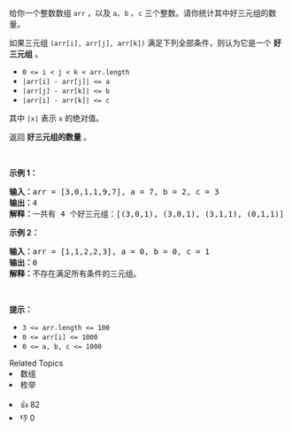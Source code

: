<p>给你一个整数数组 <code>arr</code> ，以及 <code>a</code>、<code>b</code> 、<code>c</code> 三个整数。请你统计其中好三元组的数量。</p>

<p>如果三元组 <code>(arr[i], arr[j], arr[k])</code> 满足下列全部条件，则认为它是一个 <strong>好三元组</strong> 。</p>

<ul> 
 <li><code>0 &lt;= i &lt; j &lt; k &lt;&nbsp;arr.length</code></li> 
 <li><code>|arr[i] - arr[j]| &lt;= a</code></li> 
 <li><code>|arr[j] - arr[k]| &lt;= b</code></li> 
 <li><code>|arr[i] - arr[k]| &lt;= c</code></li> 
</ul>

<p>其中 <code>|x|</code> 表示 <code>x</code> 的绝对值。</p>

<p>返回 <strong>好三元组的数量</strong> 。</p>

<p>&nbsp;</p>

<p><strong>示例 1：</strong></p>

<pre><strong>输入：</strong>arr = [3,0,1,1,9,7], a = 7, b = 2, c = 3
<strong>输出：</strong>4
<strong>解释：</strong>一共有 4 个好三元组：[(3,0,1), (3,0,1), (3,1,1), (0,1,1)] 。
</pre>

<p><strong>示例 2：</strong></p>

<pre><strong>输入：</strong>arr = [1,1,2,2,3], a = 0, b = 0, c = 1
<strong>输出：</strong>0
<strong>解释：</strong>不存在满足所有条件的三元组。
</pre>

<p>&nbsp;</p>

<p><strong>提示：</strong></p>

<ul> 
 <li><code>3 &lt;= arr.length &lt;= 100</code></li> 
 <li><code>0 &lt;= arr[i] &lt;= 1000</code></li> 
 <li><code>0 &lt;= a, b, c &lt;= 1000</code></li> 
</ul>

<div><div>Related Topics</div><div><li>数组</li><li>枚举</li></div></div><br><div><li>👍 82</li><li>👎 0</li></div>